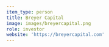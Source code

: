 ```yaml
---
item_type: person
title: Breyer Capital
image: images/breyercapital.png
role: investor
website: 'https://breyercapital.com'
---
```


